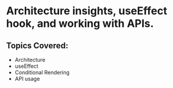 # Architecture insights, useEffect hook, and working with APIs. 

## Topics Covered:

- Architecture
- useEffect
- Conditional Rendering
- API usage

